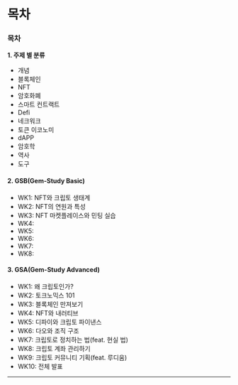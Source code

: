 # 목차



### 목차



**1. 주제 별 분류**

* 개념
* 블록체인
* NFT
* 암호화폐
* 스마트 컨트랙트
* Defi
* 네크워크
* 토큰 이코노미
* dAPP
* 암호학
* 역사
* 도구

#### **2.** GSB(Gem-Study Basic)

* WK1: NFT와 크립토 생태계&#x20;
* WK2: NFT의 연원과 특성&#x20;
* WK3: NFT 마켓플레이스와 민팅 실습&#x20;
* WK4:&#x20;
* WK5:&#x20;
* WK6:&#x20;
* WK7:&#x20;
* WK8:

#### 3. GSA(Gem-Study Advanced)

* WK1: 왜 크립토인가?&#x20;
* WK2: 토크노믹스 101&#x20;
* WK3: 블록체인 만져보기&#x20;
* WK4: NFT와 내러티브&#x20;
* WK5: 디파이와 크립토 파이낸스&#x20;
* WK6: 다오와 조직 구조&#x20;
* WK7: 크립토로 정치하는 법(feat. 현실 법)&#x20;
* WK8: 크립토 계좌 관리하기&#x20;
* WK9: 크립토 커뮤니티 기획(feat. 루디움)&#x20;
* WK10: 전체 발표



****

